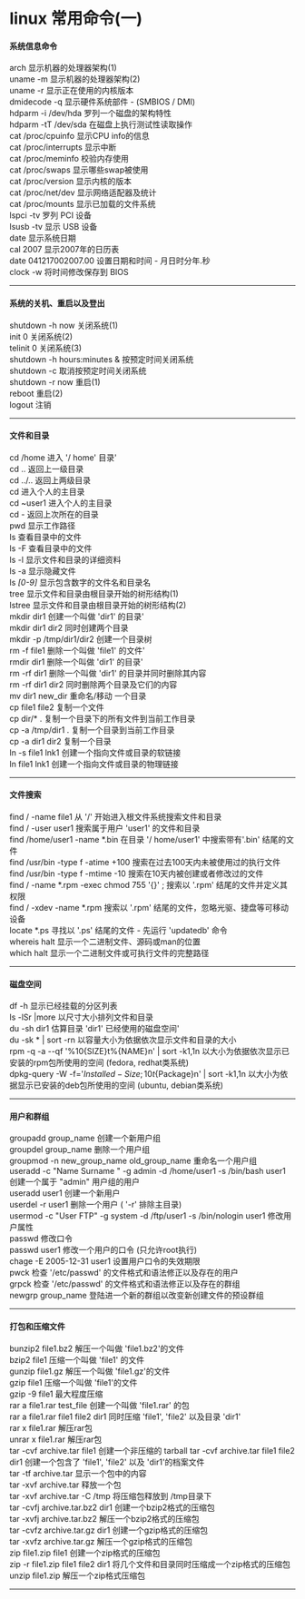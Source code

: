 # linux 常用命令(一)
#### 系统信息命令

arch 显示机器的处理器架构(1) <br/>
uname -m 显示机器的处理器架构(2) <br/>
uname -r 显示正在使用的内核版本 <br/>
dmidecode -q 显示硬件系统部件 - (SMBIOS / DMI) <br/>
hdparm -i /dev/hda 罗列一个磁盘的架构特性 <br/>
hdparm -tT /dev/sda 在磁盘上执行测试性读取操作 <br/>
cat /proc/cpuinfo 显示CPU info的信息 <br/>
cat /proc/interrupts 显示中断 <br/>
cat /proc/meminfo 校验内存使用 <br/>
cat /proc/swaps 显示哪些swap被使用 <br/>
cat /proc/version 显示内核的版本 <br/>
cat /proc/net/dev 显示网络适配器及统计 <br/>
cat /proc/mounts 显示已加载的文件系统 <br/>
lspci -tv 罗列 PCI 设备 <br/>
lsusb -tv 显示 USB 设备 <br/>
date 显示系统日期 <br/>
cal 2007 显示2007年的日历表 <br/>
date 041217002007.00 设置日期和时间 - 月日时分年.秒 <br/>
clock -w 将时间修改保存到 BIOS <br/>
<hr>

####  系统的关机、重启以及登出
shutdown -h now 关闭系统(1) <br/>
init 0 关闭系统(2) <br/>
telinit 0 关闭系统(3) <br/>
shutdown -h hours:minutes & 按预定时间关闭系统 <br/>
shutdown -c 取消按预定时间关闭系统 <br/>
shutdown -r now 重启(1) <br/>
reboot 重启(2) <br/>
logout 注销<br/>
<hr>

#### 文件和目录 
cd /home 进入 '/ home' 目录' <br/>
cd .. 返回上一级目录 <br/>
cd ../.. 返回上两级目录 <br/>
cd 进入个人的主目录 <br/>
cd ~user1 进入个人的主目录 <br/>
cd - 返回上次所在的目录 <br/>
pwd 显示工作路径 <br/>
ls 查看目录中的文件 <br/>
ls -F 查看目录中的文件 <br/>
ls -l 显示文件和目录的详细资料 <br/>
ls -a 显示隐藏文件 <br/>
ls *[0-9]* 显示包含数字的文件名和目录名 <br/>
tree 显示文件和目录由根目录开始的树形结构(1) <br/>
lstree 显示文件和目录由根目录开始的树形结构(2) <br/>
mkdir dir1 创建一个叫做 'dir1' 的目录' <br/>
mkdir dir1 dir2 同时创建两个目录 <br/>
mkdir -p /tmp/dir1/dir2 创建一个目录树 <br/>
rm -f file1 删除一个叫做 'file1' 的文件' <br/>
rmdir dir1 删除一个叫做 'dir1' 的目录' <br/>
rm -rf dir1 删除一个叫做 'dir1' 的目录并同时删除其内容 <br/>
rm -rf dir1 dir2 同时删除两个目录及它们的内容 <br/>
mv dir1 new_dir 重命名/移动 一个目录 <br/>
cp file1 file2 复制一个文件 <br/>
cp dir/* . 复制一个目录下的所有文件到当前工作目录 <br/>
cp -a /tmp/dir1 . 复制一个目录到当前工作目录 <br/>
cp -a dir1 dir2 复制一个目录 <br/>
ln -s file1 lnk1 创建一个指向文件或目录的软链接 <br/>
ln file1 lnk1 创建一个指向文件或目录的物理链接 <br/>
<hr>

#### 文件搜索
find / -name file1 从 '/' 开始进入根文件系统搜索文件和目录 <br/>
find / -user user1 搜索属于用户 'user1' 的文件和目录 <br/>
find /home/user1 -name \*.bin 在目录 '/ home/user1' 中搜索带有'.bin' 结尾的文件<br/> 
find /usr/bin -type f -atime +100 搜索在过去100天内未被使用过的执行文件 <br/>
find /usr/bin -type f -mtime -10 搜索在10天内被创建或者修改过的文件 <br/>
find / -name \*.rpm -exec chmod 755 '{}' \; 搜索以 '.rpm' 结尾的文件并定义其权限 <br/>
find / -xdev -name \*.rpm 搜索以 '.rpm' 结尾的文件，忽略光驱、捷盘等可移动设备 <br/>
locate \*.ps 寻找以 '.ps' 结尾的文件 - 先运行 'updatedb' 命令 <br/>
whereis halt 显示一个二进制文件、源码或man的位置 <br/>
which halt 显示一个二进制文件或可执行文件的完整路径 <br/>
<hr>

#### 磁盘空间 
df -h 显示已经挂载的分区列表 <br/>
ls -lSr |more 以尺寸大小排列文件和目录 <br/>
du -sh dir1 估算目录 'dir1' 已经使用的磁盘空间' <br/>
du -sk * | sort -rn 以容量大小为依据依次显示文件和目录的大小 <br/>
rpm -q -a --qf '%10{SIZE}t%{NAME}n' | sort -k1,1n 以大小为依据依次显示已安装的rpm包所使用的空间 (fedora, redhat类系统) <br/>
dpkg-query -W -f='${Installed-Size;10}t${Package}n' | sort -k1,1n 以大小为依据显示已安装的deb包所使用的空间 (ubuntu, debian类系统) <br/>
<hr>

#### 用户和群组 
groupadd group_name 创建一个新用户组 <br/>
groupdel group_name 删除一个用户组 <br/>
groupmod -n new_group_name old_group_name 重命名一个用户组 <br/>
useradd -c "Name Surname " -g admin -d /home/user1 -s /bin/bash user1 创建一个属于 "admin" 用户组的用户 <br/>
useradd user1 创建一个新用户 <br/>
userdel -r user1 删除一个用户 ( '-r' 排除主目录) <br/>
usermod -c "User FTP" -g system -d /ftp/user1 -s /bin/nologin user1 修改用户属性 <br/>
passwd 修改口令 <br/>
passwd user1 修改一个用户的口令 (只允许root执行) <br/>
chage -E 2005-12-31 user1 设置用户口令的失效期限 <br/>
pwck 检查 '/etc/passwd' 的文件格式和语法修正以及存在的用户 <br/>
grpck 检查 '/etc/passwd' 的文件格式和语法修正以及存在的群组 <br/>
newgrp group_name 登陆进一个新的群组以改变新创建文件的预设群组 <br/>
<hr>

#### 打包和压缩文件
bunzip2 file1.bz2 解压一个叫做 'file1.bz2'的文件 <br/>
bzip2 file1 压缩一个叫做 'file1' 的文件 <br/>
gunzip file1.gz 解压一个叫做 'file1.gz'的文件 <br/>
gzip file1 压缩一个叫做 'file1'的文件 <br/>
gzip -9 file1 最大程度压缩 <br/>
rar a file1.rar test_file 创建一个叫做 'file1.rar' 的包 <br/>
rar a file1.rar file1 file2 dir1 同时压缩 'file1', 'file2' 以及目录 'dir1' <br/>
rar x file1.rar 解压rar包 <br/>
unrar x file1.rar 解压rar包 <br/>
tar -cvf archive.tar file1 创建一个非压缩的 tarball 
tar -cvf archive.tar file1 file2 dir1 创建一个包含了 'file1', 'file2' 以及 'dir1'的档案文件 <br/>
tar -tf archive.tar 显示一个包中的内容 <br/>
tar -xvf archive.tar 释放一个包 <br/>
tar -xvf archive.tar -C /tmp 将压缩包释放到 /tmp目录下 <br/>
tar -cvfj archive.tar.bz2 dir1 创建一个bzip2格式的压缩包 <br/>
tar -xvfj archive.tar.bz2 解压一个bzip2格式的压缩包 <br/>
tar -cvfz archive.tar.gz dir1 创建一个gzip格式的压缩包 <br/>
tar -xvfz archive.tar.gz 解压一个gzip格式的压缩包 <br/>
zip file1.zip file1 创建一个zip格式的压缩包 <br/>
zip -r file1.zip file1 file2 dir1 将几个文件和目录同时压缩成一个zip格式的压缩包 <br/>
unzip file1.zip 解压一个zip格式压缩包 <br/>
<hr>



